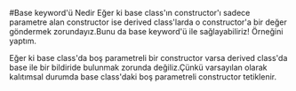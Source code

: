 ﻿#Base keyword'ü Nedir
Eğer ki base class'ın constructor'ı sadece parametre alan constructor ise derived class'larda o constructor'a bir değer göndermek zorundayız.Bunu da base keyword'ü ile sağlayabiliriz! Örneğini yaptım.

Eğer ki base class'da boş parametreli bir constructor varsa derived class'da base ile bir bildiride bulunmak zorunda değiliz.Çünkü varsayılan olarak kalıtımsal durumda base class'daki boş parametreli constructor tetiklenir.